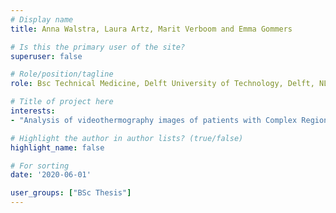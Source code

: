 ```yaml
---
# Display name
title: Anna Walstra, Laura Artz, Marit Verboom and Emma Gommers

# Is this the primary user of the site?
superuser: false

# Role/position/tagline
role: Bsc Technical Medicine, Delft University of Technology, Delft, NL (2020)

# Title of project here
interests:
- "Analysis of videothermography images of patients with Complex Regional Pain Syndrome"

# Highlight the author in author lists? (true/false)
highlight_name: false

# For sorting
date: '2020-06-01'

user_groups: ["BSc Thesis"]
---
```

